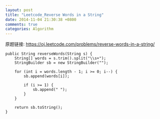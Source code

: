 ```yaml
---
layout: post
title: "Leetcode_Reverse Words in a String"
date: 2014-11-04 21:30:38 +0800
comments: true
categories: Algorithm
---
```


原题链接: https://oj.leetcode.com/problems/reverse-words-in-a-string/

    public String reverseWords(String s) {
		String[] words = s.trim().split("\\s+");
		StringBuilder sb = new StringBuilder("");
		
		for (int i = words.length - 1; i >= 0; i--) {
			sb.append(words[i]);
			
			if (i >= 1) {
				sb.append(" ");
			}
		}
		
		return sb.toString();
    }
